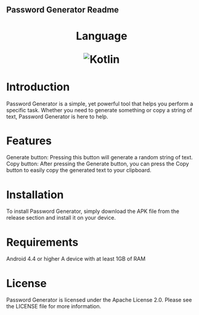 ## Password Generator Readme

<h1 align="center">Language
 
 ![Kotlin](https://img.shields.io/badge/kotlin-%237F52FF.svg?style=for-the-badge&logo=kotlin&logoColor=white)
  
# Introduction
Password Generator is a simple, yet powerful tool that helps you perform a specific task. Whether you need to generate something or copy a string of text, Password Generator is here to help.

# Features
Generate button: Pressing this button will generate a random string of text.
Copy button: After pressing the Generate button, you can press the Copy button to easily copy the generated text to your clipboard.
# Installation
To install Password Generator, simply download the APK file from the release section and install it on your device.

# Requirements
Android 4.4 or higher
A device with at least 1GB of RAM

# License
Password Generator is licensed under the Apache License 2.0. Please see the LICENSE file for more information.
